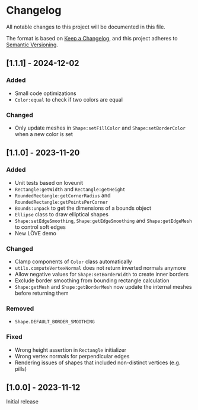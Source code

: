 # Changelog
All notable changes to this project will be documented in this file.

The format is based on [Keep a Changelog](https://keepachangelog.com/en/1.1.0/), and this project adheres to [Semantic Versioning](https://semver.org/spec/v2.0.0.html).

## [1.1.1] - 2024-12-02

### Added

- Small code optimizations
- `Color:equal` to check if two colors are equal

### Changed

- Only update meshes in `Shape:setFillColor` and `Shape:setBorderColor` when a new color is set

## [1.1.0] - 2023-11-20

### Added

- Unit tests based on loveunit
- `Rectangle:getWidth` and `Rectangle:getHeight`
- `RoundedRectangle:getCornerRadius` and `RoundedRectangle:getPointsPerCorner`
- `Bounds:unpack` to get the dimensions of a bounds object
- `Ellipse` class to draw elliptical shapes
- `Shape:setEdgeSmoothing`, `Shape:getEdgeSmoothing` and `Shape:getEdgeMesh` to control soft edges
- New LÖVE demo

### Changed

- Clamp components of `Color` class automatically
- `utils.computeVertexNormal` does not return inverted normals anymore
- Allow negative values for `Shape:setBorderWidth` to create inner borders
- Exclude border smoothing from bounding rectangle calculation
- `Shape:getMesh` and `Shape:getBorderMesh` now update the internal meshes before returning them

### Removed

- `Shape.DEFAULT_BORDER_SMOOTHING`

### Fixed

- Wrong height assertion in `Rectangle` initializer
- Wrong vertex normals for perpendicular edges
- Rendering issues of shapes that included non-distinct vertices (e.g. pills)

## [1.0.0] - 2023-11-12

Initial release

